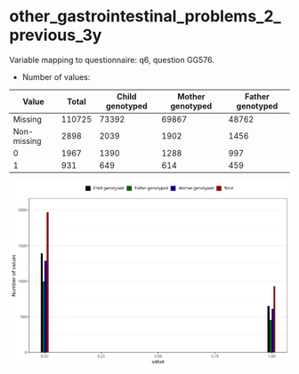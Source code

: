 # other_gastrointestinal_problems_2_previous_3y
Variable mapping to questionnaire: q6, question GG576.
- Number of values:

| Value | Total | Child genotyped | Mother genotyped | Father genotyped |
| ----- | ----- | --------------- | ---------------- | ---------------- |
| Missing | 110725 | 73392 | 69867 | 48762 |
| Non-missing | 2898 | 2039 | 1902 | 1456 |
| 0 | 1967 | 1390 | 1288 | 997 |
| 1 | 931 | 649 | 614 | 459 |



![](other_gastrointestinal_problems_2_previous_3y_n.png)




